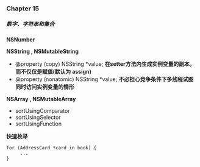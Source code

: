 ### Chapter 15
##### 数字、字符串和集合

**NSNumber**

**NSString , NSMutableString**

- @property (copy) NSString *value;    **在setter方法内生成实例变量的副本，而不仅仅是赋值(默认为 assign)**
- @property (nonatomic) NSString *value;  **不必担心竞争条件下多线程试图同时访问实例变量的情形**

**NSArray , NSMutableArray**

- sortUsingComparator
- sortUsingSelector
- sortUsingFunction

**快速枚举**

```
for (AddressCard *card in book) {
     ...
}
```
